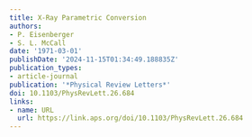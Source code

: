 ```yaml
---
title: X-Ray Parametric Conversion
authors:
- P. Eisenberger
- S. L. McCall
date: '1971-03-01'
publishDate: '2024-11-15T01:34:49.188835Z'
publication_types:
- article-journal
publication: '*Physical Review Letters*'
doi: 10.1103/PhysRevLett.26.684
links:
- name: URL
  url: https://link.aps.org/doi/10.1103/PhysRevLett.26.684
---
```

